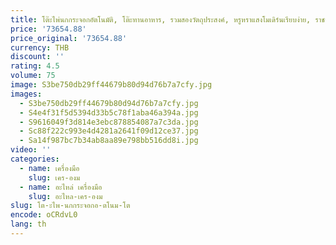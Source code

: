 ```yaml
---
title: โต๊ะไพ่นกกระจอกอัตโนมัติ, โต๊ะทานอาหาร, รวมสองวัตถุประสงค์, หรูหราแสงโมเดิร์นเรียบง่าย, ราชาเงียบ, อเนกประสงค์
price: '73654.88'
price_original: '73654.88'
currency: THB
discount: ''
rating: 4.5
volume: 75
image: S3be750db29ff44679b80d94d76b7a7cfy.jpg
images:
  - S3be750db29ff44679b80d94d76b7a7cfy.jpg
  - S4e4f31f5d5394d33b5c78f1aba46a394a.jpg
  - S9616049f3d814e3ebc878854087a7c3da.jpg
  - Sc88f222c993e4d4281a2641f09d12ce37.jpg
  - Sa14f987bc7b34ab8aa89e798bb516dd8i.jpg
video: ''
categories:
  - name: เครื่องมือ
    slug: เคร-องม
  - name: อะไหล่ เครื่องมือ
    slug: อะไหล-เคร-องม
slug: โต-ะไพ-นกกระจอกอ-ตโนม-โต
encode: oCRdvL0
lang: th
---
```

  